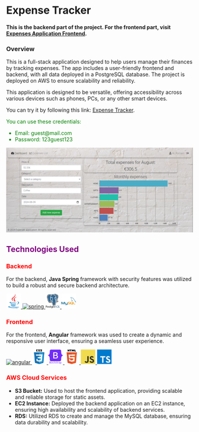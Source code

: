 <h1>Expense Tracker</h1>

<h4>This is the backend part of the project. For the frontend part,
visit <a href="https://github.com/romvol13/Expenses_application_front-end">Expenses Application Frontend</a>.</h4>

<h3>Overview</h3>

<p>This is a full-stack application designed to help users manage their finances by tracking expenses. The app includes a user-friendly frontend and backend, with all data deployed in a PostgreSQL database. The project is deployed on AWS to ensure scalability and reliability.</p>
<p>This application is designed to be versatile, offering accessibility across various devices such as phones, PCs, or any other smart devices.</p>

<p>You can try it by following this link: <a href="http://outcometracker.s3-website.eu-north-1.amazonaws.com/login">Expense Tracker</a>.</p>

<div>
    <p style="color: green">You can use these credentials:</p>
    <ul>
        <li style="color: green;">Email: guest@mail.com</li>
        <li style="color: green;">Password: 123guest123</li>
    </ul>
</div>

<div>
    <img src="https://github.com/romvol13/Expenses_application_back_end/blob/master/src/main/images/Screenshot.PNG?raw=true" alt="Expense Tracker Screenshot">
</div>

<h2 style="color: purple">Technologies Used</h2>

<div>
    <h3 style="color: red">Backend</h3>
    <p>For the backend, <strong>Java Spring</strong> framework with security features was utilized to build a robust and secure backend architecture.</p>
<p align="left"> 
    <a href="https://www.java.com" target="_blank" rel="noreferrer"> 
        <img src="https://raw.githubusercontent.com/devicons/devicon/master/icons/java/java-original.svg" alt="java" width="40" height="40"/> 
    </a> 
    <a href="https://spring.io/" target="_blank" rel="noreferrer"> 
        <img src="https://www.vectorlogo.zone/logos/springio/springio-icon.svg" alt="spring" width="40" height="40"/> 
    </a> 
    <a href="https://www.postgresql.org" target="_blank" rel="noreferrer"> 
        <img src="https://raw.githubusercontent.com/devicons/devicon/master/icons/postgresql/postgresql-original-wordmark.svg" alt="postgresql" width="40" height="40"/> 
    </a> 
    <a href="https://www.mysql.com" target="_blank" rel="noreferrer">
        <img src="https://raw.githubusercontent.com/devicons/devicon/master/icons/mysql/mysql-original-wordmark.svg" alt="mysql" width="40" height="40"/>
    </a>


</p>
</div>

<div>
    <h3 style="color: red">Frontend</h3>
    <p>For the frontend, <strong>Angular</strong> framework was used to create a dynamic and responsive user interface, ensuring a seamless user experience.</p>
<p align="left"> 
    <a href="https://angular.io" target="_blank" rel="noreferrer"> 
        <img src="https://angular.io/assets/images/logos/angular/angular.svg" alt="angular" width="40" height="40"/> 
    </a> 
    <a href="https://www.w3schools.com/css/" target="_blank" rel="noreferrer"> 
        <img src="https://raw.githubusercontent.com/devicons/devicon/master/icons/css3/css3-original-wordmark.svg" alt="css3" width="40" height="40"/> 
    </a> 
    <a href="https://getbootstrap.com" target="_blank" rel="noreferrer"> 
        <img src="https://raw.githubusercontent.com/devicons/devicon/master/icons/bootstrap/bootstrap-plain-wordmark.svg" alt="bootstrap" width="40" height="40"/> 
    </a> 
    <a href="https://www.w3.org/html/" target="_blank" rel="noreferrer"> 
        <img src="https://raw.githubusercontent.com/devicons/devicon/master/icons/html5/html5-original-wordmark.svg" alt="html5" width="40" height="40"/> 
    </a> 
    <a href="https://developer.mozilla.org/en-US/docs/Web/JavaScript" target="_blank" rel="noreferrer"> 
        <img src="https://raw.githubusercontent.com/devicons/devicon/master/icons/javascript/javascript-original.svg" alt="javascript" width="40" height="40"/> 
    </a> 
    <a href="https://www.typescriptlang.org/" target="_blank" rel="noreferrer"> 
        <img src="https://raw.githubusercontent.com/devicons/devicon/master/icons/typescript/typescript-original.svg" alt="typescript" width="40" height="40"/> 
    </a>
</p>
</div>

<div>
    <h3 style="color: red">AWS Cloud Services</h3>
    <ul>
        <li><strong>S3 Bucket:</strong> Used to host the frontend application, providing scalable and reliable storage for static assets.</li>
        <li><strong>EC2 Instance:</strong> Deployed the backend application on an EC2 instance, ensuring high availability and scalability of backend services.</li>
        <li><strong>RDS:</strong> Utilized RDS to create and manage the MySQL database, ensuring data durability and scalability.</li>
    </ul>
</div>
